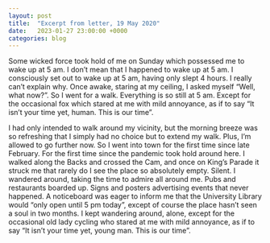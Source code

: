 ```yaml
---
layout: post
title:  "Excerpt from letter, 19 May 2020"
date:   2023-01-27 23:00:00 +0000
categories: blog
---
```


Some wicked force took hold of me on Sunday which possessed me to wake up at 5 am. I don’t mean that I happened to wake up at 5 am. I consciously set out to wake up at 5 am, having only slept 4 hours. I really can’t explain why. Once awake, staring at my ceiling, I asked myself “Well, what now?”. So I went for a walk. Everything is so still at 5 am. Except for the occasional fox which stared at me with mild annoyance, as if to say “It isn’t your time yet, human. This is our time”.

I had only intended to walk around my vicinity, but the morning breeze was so refreshing that I simply had no choice but to extend my walk. Plus, I’m allowed to go further now. So I went into town for the first time since late February. For the first time since the pandemic took hold around here. I walked along the Backs and crossed the Cam, and once on King’s Parade it struck me that rarely do I see the place so absolutely empty. Silent. I wandered around, taking the time to admire all around me. Pubs and restaurants boarded up. Signs and posters advertising events that never happened. A noticeboard was eager to inform me that the University Library would “only open until 5 pm today”, except of course the place hasn’t seen a soul in two months. I kept wandering around, alone, except for the occasional old lady cycling who stared at me with mild annoyance, as if to say “It isn’t your time yet, young man. This is our time”.
